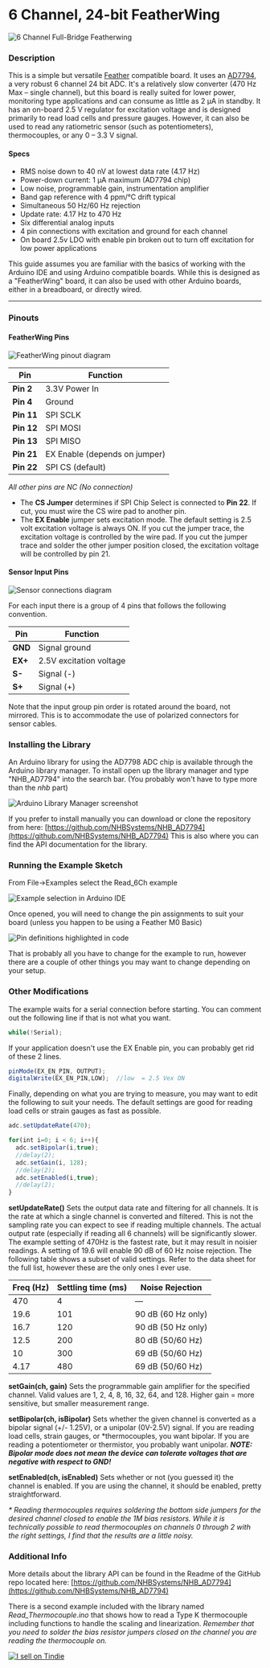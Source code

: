 # 6 Channel, 24-bit FeatherWing

<!-- *By Jaimy | November 19, 2020* -->

![6 Channel Full-Bridge Featherwing](img\6ch-FB-FW_with_screw_terminals.jpg)

### Description

This is a simple but versatile [Feather](https://learn.adafruit.com/adafruit-feather/feather-specification) compatible board. It uses an [AD7794](https://www.analog.com/media/en/technical-documentation/data-sheets/AD7794_7795.pdf), a very robust 6 channel 24 bit ADC. It's a relatively slow converter (470 Hz Max – single channel), but this board is really suited for lower power, monitoring type applications and can consume as little as 2 μA in standby. It has an on-board 2.5 V regulator for excitation voltage and is designed primarily to read load cells and pressure gauges. However, it can also be used to read any ratiometric sensor (such as potentiometers), thermocouples, or any 0 – 3.3 V signal.

#### Specs

- RMS noise down to 40 nV at lowest data rate (4.17 Hz)
- Power-down current: 1 μA maximum (AD7794 chip)
- Low noise, programmable gain, instrumentation amplifier
- Band gap reference with 4 ppm/°C drift typical
- Simultaneous 50 Hz/60 Hz rejection
- Update rate: 4.17 Hz to 470 Hz
- Six differential analog inputs
- 4 pin connections with excitation and ground for each channel
- On board 2.5v LDO with enable pin broken out to turn off excitation for low power applications

This guide assumes you are familiar with the basics of working with the Arduino IDE and using Arduino compatible boards. While this is designed as a "FeatherWing" board, it can also be used with other Arduino boards, either in a breadboard, or directly wired.

---

### Pinouts

#### FeatherWing Pins

![FeatherWing pinout diagram](img/2019-07-27T21_01_39.213Z-FB_FW_Pins_Med-804x1024.png)

| Pin | Function |
|-----|----------|
| **Pin 2** | 3.3V Power In |
| **Pin 4** | Ground |
| **Pin 11** | SPI SCLK |
| **Pin 12** | SPI MOSI |
| **Pin 13** | SPI MISO |
| **Pin 21** | EX Enable (depends on jumper) |
| **Pin 22** | SPI CS (default) |

*All other pins are NC (No connection)*

- The **CS Jumper** determines if SPI Chip Select is connected to **Pin 22**. If cut, you must wire the CS wire pad to another pin.
- The **EX Enable** jumper sets excitation mode. The default setting is 2.5 volt excitation voltage is always ON. If you cut the jumper trace, the excitation voltage is controlled by the wire pad. If you cut the jumper trace and solder the other jumper position closed, the excitation voltage will be controlled by pin 21.

#### Sensor Input Pins

![Sensor connections diagram](img/Sensor_Connections_3.png)

For each input there is a group of 4 pins that follows the following convention.

| Pin | Function |
|-----|----------|
| **GND** | Signal ground |
| **EX+** | 2.5V excitation voltage |
| **S-** | Signal (-) |
| **S+** | Signal (+) |

Note that the input group pin order is rotated around the board, not mirrored. This is to accommodate the use of polarized connectors for sensor cables.

### Installing the Library

An Arduino library for using the AD7798 ADC chip is available through the Arduino library manager. To install open up the library manager and type "NHB_AD7794" into the search bar. (You probably won't have to type more than the *nhb* part)

![Arduino Library Manager screenshot](img/Screenshot_2020-11-19_16-38-12_Crop.png)

If you prefer to install manually you can download or clone the repository from here: [https://github.com/NHBSystems/NHB_AD7794](https://github.com/NHBSystems/NHB_AD7794) This is also where you can find the API documentation for the library.

### Running the Example Sketch

From File->Examples select the Read_6Ch example

![Example selection in Arduino IDE](img/6ChFW_Examp_Select.png)

Once opened, you will need to change the pin assignments to suit your board (unless you happen to be using a Feather M0 Basic)

![Pin definitions highlighted in code](img/6ChFW_Examp_PinsDefs_Highlight.png)

That is probably all you have to change for the example to run, however there are a couple of other things you may want to change depending on your setup.

### Other Modifications

The example waits for a serial connection before starting. You can comment out the following line if that is not what you want.

```javascript
while(!Serial);
```

If your application doesn't use the EX Enable pin, you can probably get rid of these 2 lines.

```javascript
pinMode(EX_EN_PIN, OUTPUT);
digitalWrite(EX_EN_PIN,LOW);  //low  = 2.5 Vex ON
```

Finally, depending on what you are trying to measure, you may want to edit the following to suit your needs. The default settings are good for reading load cells or strain gauges as fast as possible.

```javascript
adc.setUpdateRate(470);

for(int i=0; i < 6; i++){
  adc.setBipolar(i,true);
  //delay(2);
  adc.setGain(i, 128);
  //delay(2);
  adc.setEnabled(i,true);
  //delay(2);
}
```

**setUpdateRate()** Sets the output data rate and filtering for all channels. It is the rate at which a single channel is converted and filtered. This is not the sampling rate you can expect to see if reading multiple channels. The actual output rate (especially if reading all 6 channels) will be significantly slower. The example setting of 470Hz is the fastest rate, but it may result in noisier readings. A setting of 19.6 will enable 90 dB of 60 Hz noise rejection. The following table shows a subset of valid settings. Refer to the data sheet for the full list, however these are the only ones I ever use.

| Freq (Hz) | Settling time (ms) | Noise Rejection |
|-----------|-------------------|-----------------|
| 470 | 4 | — |
| 19.6 | 101 | 90 dB (60 Hz only) |
| 16.7 | 120 | 90 dB (50 Hz only) |
| 12.5 | 200 | 80 dB (50/60 Hz) |
| 10 | 300 | 69 dB (50/60 Hz) |
| 4.17 | 480 | 69 dB (50/60 Hz) |

**setGain(ch, gain)** Sets the programmable gain amplifier for the specified channel. Valid values are 1, 2, 4, 8, 16, 32, 64, and 128. Higher gain = more sensitive, but smaller measurement range.

**setBipolar(ch, isBipolar)** Sets whether the given channel is converted as a bipolar signal (+/- 1.25V), or a unipolar (0V-2.5V) signal. If you are reading load cells, strain gauges, or *thermocouples, you want bipolar. If you are reading a potentiometer or thermistor, you probably want unipolar. ***NOTE: Bipolar mode does not mean the device can tolerate voltages that are negative with respect to GND!***

**setEnabled(ch, isEnabled)** Sets whether or not (you guessed it) the channel is enabled. If you are using the channel, it should be enabled, pretty straightforward.

*\* Reading thermocouples requires soldering the bottom side jumpers for the desired channel closed to enable the 1M bias resistors. While it is technically possible to read thermocouples on channels 0 through 2 with the right settings, I find that the results are a little noisy.*

### Additional Info

More details about the library API can be found in the Readme of the GitHub repo located here: [https://github.com/NHBSystems/NHB_AD7794](https://github.com/NHBSystems/NHB_AD7794)

There is a second example included with the library named *Read_Thermocouple.ino* that shows how to read a Type K thermocouple including functions to handle the scaling and linearization. *Remember that you need to solder the bias resistor jumpers closed on the channel you are reading the thermocouple on.*

[![I sell on Tindie](img/tindie-mediums.png)](https://www.tindie.com/stores/nhbsystems/)

